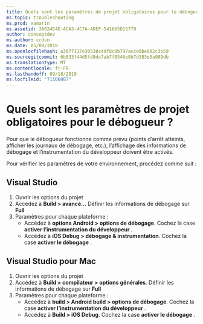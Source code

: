 ```yaml
---
title: Quels sont les paramètres de projet obligatoires pour le débogueur ?
ms.topic: troubleshooting
ms.prod: xamarin
ms.assetid: 3A024E4E-ACA3-4C7A-ADEF-541665D15779
author: conceptdev
ms.author: crdun
ms.date: 05/08/2018
ms.openlocfilehash: a3677117e30538c4df8c9b797acce0be602c3b59
ms.sourcegitcommit: 6b833f44d5fd8dc7ab7f8546e8b7d383e5a989db
ms.translationtype: MT
ms.contentlocale: fr-FR
ms.lasthandoff: 09/18/2019
ms.locfileid: "71106087"
---
```

# <a name="what-project-settings-are-required-for-the-debugger"></a>Quels sont les paramètres de projet obligatoires pour le débogueur ?

Pour que le débogueur fonctionne comme prévu (points d’arrêt atteints, afficher les journaux de débogage, etc.), l’affichage des informations de débogage et l’instrumentation du développeur doivent être activés.

Pour vérifier les paramètres de votre environnement, procédez comme suit :

## <a name="visual-studio"></a>Visual Studio

1. Ouvrir les options du projet
2. Accédez à **Build > avancé...** Définir les informations de débogage sur **Full**
3. Paramètres pour chaque plateforme :
   - Accédez à **options Android > options de débogage**. Cochez la case **activer l’instrumentation du développeur** .
   - Accédez à **iOS Debug > débogage & instrumentation**. Cochez la case **activer le débogage** .

## <a name="visual-studio-for-mac"></a>Visual Studio pour Mac

1. Ouvrir les options du projet
2. Accédez à **Build > compilateur > options générales**. Définir les informations de débogage sur **Full**
3. Paramètres pour chaque plateforme :
    - Accédez à **build > Android build > options de débogage**. Cochez la case **activer l’instrumentation du développeur** .
    - Accédez à **Build > iOS Debug**. Cochez la case **activer le débogage** .
